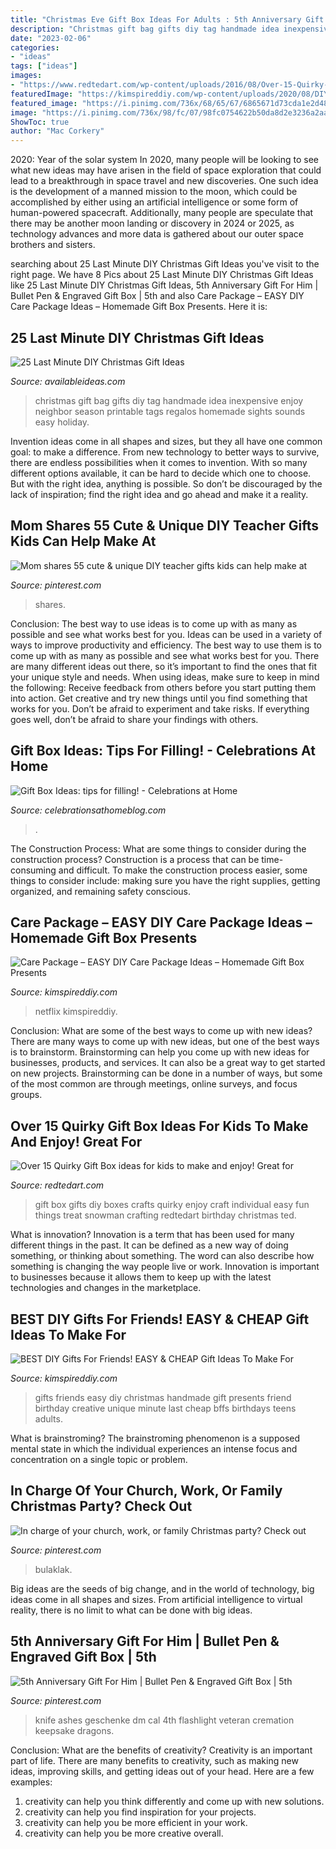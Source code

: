 ```yaml
---
title: "Christmas Eve Gift Box Ideas For Adults : 5th Anniversary Gift For Him"
description: "Christmas gift bag gifts diy tag handmade idea inexpensive enjoy neighbor season printable tags regalos homemade sights sounds easy holiday"
date: "2023-02-06"
categories:
- "ideas"
tags: ["ideas"]
images:
- "https://www.redtedart.com/wp-content/uploads/2016/08/Over-15-Quirky-Gift-Box-ideas-for-kids-to-make-and-enjoy-Great-for-individual-gifts-or-party-treat-boxes..jpg"
featuredImage: "https://kimspireddiy.com/wp-content/uploads/2020/08/DIY-Care-Package_DIY-Gift-Box-2-500x500.jpg"
featured_image: "https://i.pinimg.com/736x/68/65/67/6865671d73cda1e2d48a536deb2f1cc1.jpg"
image: "https://i.pinimg.com/736x/98/fc/07/98fc0754622b50da8d2e3236a2aa06d5.jpg"
ShowToc: true
author: "Mac Corkery"
---
```



2020: Year of the solar system
In 2020, many people will be looking to see what new ideas may have arisen in the field of space exploration that could lead to a breakthrough in space travel and new discoveries. One such idea is the development of a manned mission to the moon, which could be accomplished by either using an artificial intelligence or some form of human-powered spacecraft. Additionally, many people are speculate that there may be another moon landing or discovery in 2024 or 2025, as technology advances and more data is gathered about our outer space brothers and sisters.

	

		
searching about 25 Last Minute DIY Christmas Gift Ideas you've visit to the right page. We have 8 Pics about 25 Last Minute DIY Christmas Gift Ideas like 25 Last Minute DIY Christmas Gift Ideas, 5th Anniversary Gift For Him | Bullet Pen &amp; Engraved Gift Box | 5th and also Care Package – EASY DIY Care Package Ideas – Homemade Gift Box Presents. Here it is:
		
    
## 25 Last Minute DIY Christmas Gift Ideas

<img loading=lazy src="http://www.availableideas.com/wp-content/uploads/2015/11/Christmas-Gift-Ideas-7.jpg" onerror="this.onerror=null;this.src='https://tse4.mm.bing.net/th?id=OIP.shA6tvp2tf_XpzW22xxGqAHaLH&amp;pid=15.1';" alt="25 Last Minute DIY Christmas Gift Ideas">

_Source: availableideas.com_

>christmas gift bag gifts diy tag handmade idea inexpensive enjoy neighbor season printable tags regalos homemade sights sounds easy holiday. 

	

Invention ideas come in all shapes and sizes, but they all have one common goal: to make a difference. From new technology to better ways to survive, there are endless possibilities when it comes to invention. With so many different options available, it can be hard to decide which one to choose. But with the right idea, anything is possible. So don’t be discouraged by the lack of inspiration; find the right idea and go ahead and make it a reality.

    
## Mom Shares 55 Cute &amp; Unique DIY Teacher Gifts Kids Can Help Make At

<img loading=lazy src="https://i.pinimg.com/736x/68/65/67/6865671d73cda1e2d48a536deb2f1cc1.jpg" onerror="this.onerror=null;this.src='https://tse4.mm.bing.net/th?id=OIP.0E12EcUsZFbc5qdmANk5fwHaLH&amp;pid=15.1';" alt="Mom shares 55 cute &amp; unique DIY teacher gifts kids can help make at">

_Source: pinterest.com_

>shares. 

	

Conclusion: The best way to use ideas is to come up with as many as possible and see what works best for you.
Ideas can be used in a variety of ways to improve productivity and efficiency. The best way to use them is to come up with as many as possible and see what works best for you. There are many different ideas out there, so it’s important to find the ones that fit your unique style and needs. When using ideas, make sure to keep in mind the following: Receive feedback from others before you start putting them into action. Get creative and try new things until you find something that works for you. Don’t be afraid to experiment and take risks. If everything goes well, don’t be afraid to share your findings with others.

    
## Gift Box Ideas: Tips For Filling! - Celebrations At Home

<img loading=lazy src="https://celebrationsathomeblog.com/wp-content/uploads/2014/12/gifts-for-the-holiday-006-3.jpg" onerror="this.onerror=null;this.src='https://tse2.mm.bing.net/th?id=OIP.AATYrm5eveyOPz6iSzvHuwHaJN&amp;pid=15.1';" alt="Gift Box Ideas: tips for filling! - Celebrations at Home">

_Source: celebrationsathomeblog.com_

>. 

	

The Construction Process: What are some things to consider during the construction process?
Construction is a process that can be time-consuming and difficult. To make the construction process easier, some things to consider include: making sure you have the right supplies, getting organized, and remaining safety conscious.

    
## Care Package – EASY DIY Care Package Ideas – Homemade Gift Box Presents

<img loading=lazy src="https://kimspireddiy.com/wp-content/uploads/2020/08/DIY-Care-Package_DIY-Gift-Box-2-500x500.jpg" onerror="this.onerror=null;this.src='https://tse3.mm.bing.net/th?id=OIP.9mcx8XkSUkDzxVTeLoIiUwHaHa&amp;pid=15.1';" alt="Care Package – EASY DIY Care Package Ideas – Homemade Gift Box Presents">

_Source: kimspireddiy.com_

>netflix kimspireddiy. 

	

Conclusion: What are some of the best ways to come up with new ideas?
There are many ways to come up with new ideas, but one of the best ways is to brainstorm. Brainstorming can help you come up with new ideas for businesses, products, and services. It can also be a great way to get started on new projects. Brainstorming can be done in a number of ways, but some of the most common are through meetings, online surveys, and focus groups.

    
## Over 15 Quirky Gift Box Ideas For Kids To Make And Enjoy! Great For

<img loading=lazy src="https://www.redtedart.com/wp-content/uploads/2016/08/Over-15-Quirky-Gift-Box-ideas-for-kids-to-make-and-enjoy-Great-for-individual-gifts-or-party-treat-boxes..jpg" onerror="this.onerror=null;this.src='https://tse1.mm.bing.net/th?id=OIP.mhxGM9KSiREKzjkl0ANfIgHaMk&amp;pid=15.1';" alt="Over 15 Quirky Gift Box ideas for kids to make and enjoy! Great for">

_Source: redtedart.com_

>gift box gifts diy boxes crafts quirky enjoy craft individual easy fun things treat snowman crafting redtedart birthday christmas ted. 

	

What is innovation?
Innovation is a term that has been used for many different things in the past. It can be defined as a new way of doing something, or thinking about something. The word can also describe how something is changing the way people live or work. Innovation is important to businesses because it allows them to keep up with the latest technologies and changes in the marketplace.

    
## BEST DIY Gifts For Friends! EASY &amp; CHEAP Gift Ideas To Make For

<img loading=lazy src="https://kimspireddiy.com/wp-content/uploads/2018/10/BEST-DIY-Gifts-For-Friends-EASY-and-CHEAP-Gift-Ideas-To-Make-For-Birthdays-Christmas-Gifts-Creative-and-Unique-Presents-That-Are-Cute-Last-Minute-Handmade-Ideas-BFFs-Teens-8.jpg" onerror="this.onerror=null;this.src='https://tse2.mm.bing.net/th?id=OIP.k5926199AfVMNOe558M1XwHaLH&amp;pid=15.1';" alt="BEST DIY Gifts For Friends! EASY &amp; CHEAP Gift Ideas To Make For">

_Source: kimspireddiy.com_

>gifts friends easy diy christmas handmade gift presents friend birthday creative unique minute last cheap bffs birthdays teens adults. 

	

What is brainstroming?
The brainstroming phenomenon is a supposed mental state in which the individual experiences an intense focus and concentration on a single topic or problem.

    
## In Charge Of Your Church, Work, Or Family Christmas Party? Check Out

<img loading=lazy src="https://i.pinimg.com/736x/98/fc/07/98fc0754622b50da8d2e3236a2aa06d5.jpg" onerror="this.onerror=null;this.src='https://tse1.mm.bing.net/th?id=OIP.oSQiq8fuvwdLl2e0k-u4EAHaPZ&amp;pid=15.1';" alt="In charge of your church, work, or family Christmas party? Check out">

_Source: pinterest.com_

>bulaklak. 

	

Big ideas are the seeds of big change, and in the world of technology, big ideas come in all shapes and sizes. From artificial intelligence to virtual reality, there is no limit to what can be done with big ideas.

    
## 5th Anniversary Gift For Him | Bullet Pen &amp; Engraved Gift Box | 5th

<img loading=lazy src="https://i.pinimg.com/736x/01/89/2c/01892cca666266f58fb1412bc721e740.jpg" onerror="this.onerror=null;this.src='https://tse2.mm.bing.net/th?id=OIP.OxNEc7KX_E8CVbW0mqN7gwHaG5&amp;pid=15.1';" alt="5th Anniversary Gift For Him | Bullet Pen &amp; Engraved Gift Box | 5th">

_Source: pinterest.com_

>knife ashes geschenke dm cal 4th flashlight veteran cremation keepsake dragons. 

	

Conclusion: What are the benefits of creativity?
Creativity is an important part of life. There are many benefits to creativity, such as making new ideas, improving skills, and getting ideas out of your head. Here are a few examples: 
1. creativity can help you think differently and come up with new solutions.
2. creativity can help you find inspiration for your projects.
3. creativity can help you be more efficient in your work.
4. creativity can help you be more creative overall.

